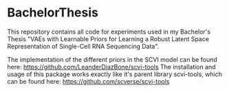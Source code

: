 # BachelorThesis

This repository contains all code for experiments used in my Bachelor's Thesis "VAEs with Learnable Priors for Learning a Robust Latent Space Representation of Single-Cell RNA Sequencing Data".

The implementation of the different priors in the SCVI model can be found here: https://github.com/LeanderDiazBone/scvi-tools
The installation and usage of this package works exactly like it's parent library scvi-tools, which can be found here: https://github.com/scverse/scvi-tools
